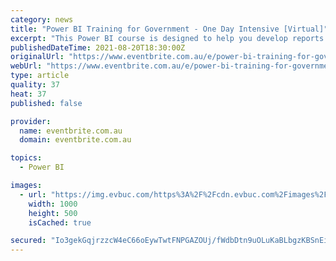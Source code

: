 ```yaml
---
category: news
title: "Power BI Training for Government - One Day Intensive [Virtual]"
excerpt: "This Power BI course is designed to help you develop reports from scratch while learning essential techniques in the process. Designed by Warren Dean founder of DataTale and Senior Data Analyst at the City of Casey. The course is specifically designed with ..."
publishedDateTime: 2021-08-20T18:30:00Z
originalUrl: "https://www.eventbrite.com.au/e/power-bi-training-for-government-one-day-intensive-virtual-tickets-167828729247"
webUrl: "https://www.eventbrite.com.au/e/power-bi-training-for-government-one-day-intensive-virtual-tickets-167828729247"
type: article
quality: 37
heat: 37
published: false

provider:
  name: eventbrite.com.au
  domain: eventbrite.com.au

topics:
  - Power BI

images:
  - url: "https://img.evbuc.com/https%3A%2F%2Fcdn.evbuc.com%2Fimages%2F145090161%2F295922396373%2F1%2Foriginal.20190621-124901?w=1000&auto=format%2Ccompress&q=75&sharp=10&rect=0%2C825%2C4032%2C2016&s=9d398555f9fdcaea5b85ac9860c553c6"
    width: 1000
    height: 500
    isCached: true

secured: "Io3gekGqjrzzcW4eC66oEywTwtFNPGAZOUj/fWdbDtn9uOLuKaBLbgzKBSnEi6LVXtuOP/F5LVNNSG7E5ZW08fpQA822v2HSUYWommVO5PUTQsePyRtbX2Qz0j3bcwhXc36+r0mfAGVRIXZZT7Ev5i84s1RK/PN1naCcC3HQ8d5qRY73hQYv3k4UlzUTeTX52gAmE7gzn1i0Fht4dPsNniMYjvQmnF3+4ssFPgNbDoxMwKKUy1xPh+xyJh1Hele4bbN2O9dYpc2jf5svT/joaPKdX9wtSJ0nNhA+6wRE/3G0yQ6nJNLjPOFLoZwG+6b6+DoFF1+1CiqTiiimzRTsJQwki8kPY9bywJL4Y7ORw54=;z99lkidMHjuDe8KR0oXfRg=="
---
```


